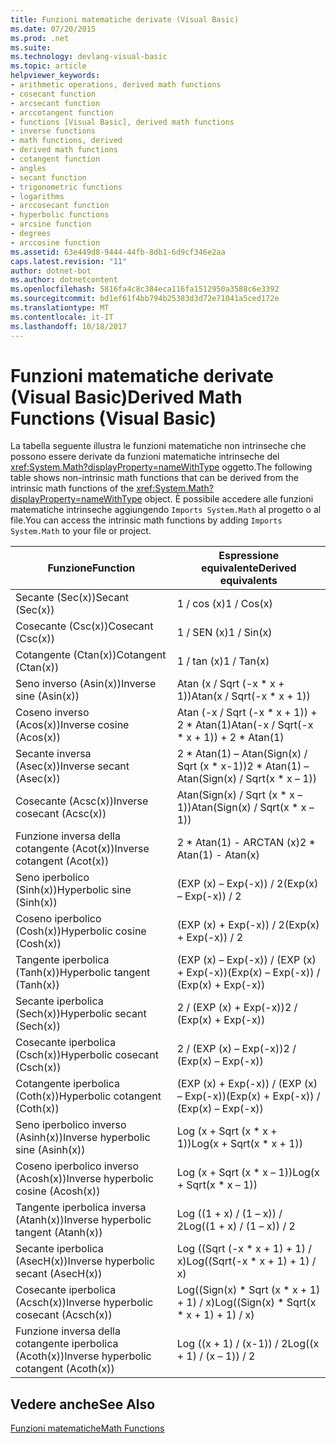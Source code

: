 ```yaml
---
title: Funzioni matematiche derivate (Visual Basic)
ms.date: 07/20/2015
ms.prod: .net
ms.suite: 
ms.technology: devlang-visual-basic
ms.topic: article
helpviewer_keywords:
- arithmetic operations, derived math functions
- cosecant function
- arcsecant function
- arccotangent function
- functions [Visual Basic], derived math functions
- inverse functions
- math functions, derived
- derived math functions
- cotangent function
- angles
- secant function
- trigonometric functions
- logarithms
- arccosecant function
- hyperbolic functions
- arcsine function
- degrees
- arccosine function
ms.assetid: 63e449d8-9444-44fb-8db1-6d9cf346e2aa
caps.latest.revision: "11"
author: dotnet-bot
ms.author: dotnetcontent
ms.openlocfilehash: 5816fa4c8c384eca116fa1512950a3588c6e3392
ms.sourcegitcommit: bd1ef61f4bb794b25383d3d72e71041a5ced172e
ms.translationtype: MT
ms.contentlocale: it-IT
ms.lasthandoff: 10/18/2017
---
```

# <a name="derived-math-functions-visual-basic"></a><span data-ttu-id="e39c3-102">Funzioni matematiche derivate (Visual Basic)</span><span class="sxs-lookup"><span data-stu-id="e39c3-102">Derived Math Functions (Visual Basic)</span></span>
<span data-ttu-id="e39c3-103">La tabella seguente illustra le funzioni matematiche non intrinseche che possono essere derivate da funzioni matematiche intrinseche del <xref:System.Math?displayProperty=nameWithType> oggetto.</span><span class="sxs-lookup"><span data-stu-id="e39c3-103">The following table shows non-intrinsic math functions that can be derived from the intrinsic math functions of the <xref:System.Math?displayProperty=nameWithType> object.</span></span> <span data-ttu-id="e39c3-104">È possibile accedere alle funzioni matematiche intrinseche aggiungendo `Imports System.Math` al progetto o al file.</span><span class="sxs-lookup"><span data-stu-id="e39c3-104">You can access the intrinsic math functions by adding `Imports System.Math` to your file or project.</span></span>  
  
|<span data-ttu-id="e39c3-105">Funzione</span><span class="sxs-lookup"><span data-stu-id="e39c3-105">Function</span></span>|<span data-ttu-id="e39c3-106">Espressione equivalente</span><span class="sxs-lookup"><span data-stu-id="e39c3-106">Derived equivalents</span></span>|  
|--------------|-------------------------|  
|<span data-ttu-id="e39c3-107">Secante (Sec(x))</span><span class="sxs-lookup"><span data-stu-id="e39c3-107">Secant (Sec(x))</span></span>|<span data-ttu-id="e39c3-108">1 / cos (x)</span><span class="sxs-lookup"><span data-stu-id="e39c3-108">1 / Cos(x)</span></span>|  
|<span data-ttu-id="e39c3-109">Cosecante (Csc(x))</span><span class="sxs-lookup"><span data-stu-id="e39c3-109">Cosecant (Csc(x))</span></span>|<span data-ttu-id="e39c3-110">1 / SEN (x)</span><span class="sxs-lookup"><span data-stu-id="e39c3-110">1 / Sin(x)</span></span>|  
|<span data-ttu-id="e39c3-111">Cotangente (Ctan(x))</span><span class="sxs-lookup"><span data-stu-id="e39c3-111">Cotangent (Ctan(x))</span></span>|<span data-ttu-id="e39c3-112">1 / tan (x)</span><span class="sxs-lookup"><span data-stu-id="e39c3-112">1 / Tan(x)</span></span>|  
|<span data-ttu-id="e39c3-113">Seno inverso (Asin(x))</span><span class="sxs-lookup"><span data-stu-id="e39c3-113">Inverse sine (Asin(x))</span></span>|<span data-ttu-id="e39c3-114">Atan (x / Sqrt (-x * x + 1))</span><span class="sxs-lookup"><span data-stu-id="e39c3-114">Atan(x / Sqrt(-x * x + 1))</span></span>|  
|<span data-ttu-id="e39c3-115">Coseno inverso (Acos(x))</span><span class="sxs-lookup"><span data-stu-id="e39c3-115">Inverse cosine (Acos(x))</span></span>|<span data-ttu-id="e39c3-116">Atan (-x / Sqrt (-x * x + 1)) + 2 \* Atan(1)</span><span class="sxs-lookup"><span data-stu-id="e39c3-116">Atan(-x / Sqrt(-x * x + 1)) + 2 \* Atan(1)</span></span>|  
|<span data-ttu-id="e39c3-117">Secante inversa (Asec(x))</span><span class="sxs-lookup"><span data-stu-id="e39c3-117">Inverse secant (Asec(x))</span></span>|<span data-ttu-id="e39c3-118">2 * Atan(1) – Atan(Sign(x) / Sqrt (x \* x-1))</span><span class="sxs-lookup"><span data-stu-id="e39c3-118">2 * Atan(1) – Atan(Sign(x) / Sqrt(x \* x – 1))</span></span>|  
|<span data-ttu-id="e39c3-119">Cosecante (Acsc(x))</span><span class="sxs-lookup"><span data-stu-id="e39c3-119">Inverse cosecant (Acsc(x))</span></span>|<span data-ttu-id="e39c3-120">Atan(Sign(x) / Sqrt (x * x – 1))</span><span class="sxs-lookup"><span data-stu-id="e39c3-120">Atan(Sign(x) / Sqrt(x * x – 1))</span></span>|  
|<span data-ttu-id="e39c3-121">Funzione inversa della cotangente (Acot(x))</span><span class="sxs-lookup"><span data-stu-id="e39c3-121">Inverse cotangent (Acot(x))</span></span>|<span data-ttu-id="e39c3-122">2 * Atan(1) - ARCTAN (x)</span><span class="sxs-lookup"><span data-stu-id="e39c3-122">2 * Atan(1) - Atan(x)</span></span>|  
|<span data-ttu-id="e39c3-123">Seno iperbolico (Sinh(x))</span><span class="sxs-lookup"><span data-stu-id="e39c3-123">Hyperbolic sine (Sinh(x))</span></span>|<span data-ttu-id="e39c3-124">(EXP (x) – Exp(-x)) / 2</span><span class="sxs-lookup"><span data-stu-id="e39c3-124">(Exp(x) – Exp(-x)) / 2</span></span>|  
|<span data-ttu-id="e39c3-125">Coseno iperbolico (Cosh(x))</span><span class="sxs-lookup"><span data-stu-id="e39c3-125">Hyperbolic cosine (Cosh(x))</span></span>|<span data-ttu-id="e39c3-126">(EXP (x) + Exp(-x)) / 2</span><span class="sxs-lookup"><span data-stu-id="e39c3-126">(Exp(x) + Exp(-x)) / 2</span></span>|  
|<span data-ttu-id="e39c3-127">Tangente iperbolica (Tanh(x))</span><span class="sxs-lookup"><span data-stu-id="e39c3-127">Hyperbolic tangent (Tanh(x))</span></span>|<span data-ttu-id="e39c3-128">(EXP (x) – Exp(-x)) / (EXP (x) + Exp(-x))</span><span class="sxs-lookup"><span data-stu-id="e39c3-128">(Exp(x) – Exp(-x)) / (Exp(x) + Exp(-x))</span></span>|  
|<span data-ttu-id="e39c3-129">Secante iperbolica (Sech(x))</span><span class="sxs-lookup"><span data-stu-id="e39c3-129">Hyperbolic secant (Sech(x))</span></span>|<span data-ttu-id="e39c3-130">2 / (EXP (x) + Exp(-x))</span><span class="sxs-lookup"><span data-stu-id="e39c3-130">2 / (Exp(x) + Exp(-x))</span></span>|  
|<span data-ttu-id="e39c3-131">Cosecante iperbolica (Csch(x))</span><span class="sxs-lookup"><span data-stu-id="e39c3-131">Hyperbolic cosecant (Csch(x))</span></span>|<span data-ttu-id="e39c3-132">2 / (EXP (x) – Exp(-x))</span><span class="sxs-lookup"><span data-stu-id="e39c3-132">2 / (Exp(x) – Exp(-x))</span></span>|  
|<span data-ttu-id="e39c3-133">Cotangente iperbolica (Coth(x))</span><span class="sxs-lookup"><span data-stu-id="e39c3-133">Hyperbolic cotangent (Coth(x))</span></span>|<span data-ttu-id="e39c3-134">(EXP (x) + Exp(-x)) / (EXP (x) – Exp(-x))</span><span class="sxs-lookup"><span data-stu-id="e39c3-134">(Exp(x) + Exp(-x)) / (Exp(x) – Exp(-x))</span></span>|  
|<span data-ttu-id="e39c3-135">Seno iperbolico inverso (Asinh(x))</span><span class="sxs-lookup"><span data-stu-id="e39c3-135">Inverse hyperbolic sine (Asinh(x))</span></span>|<span data-ttu-id="e39c3-136">Log (x + Sqrt (x * x + 1))</span><span class="sxs-lookup"><span data-stu-id="e39c3-136">Log(x + Sqrt(x * x + 1))</span></span>|  
|<span data-ttu-id="e39c3-137">Coseno iperbolico inverso (Acosh(x))</span><span class="sxs-lookup"><span data-stu-id="e39c3-137">Inverse hyperbolic cosine (Acosh(x))</span></span>|<span data-ttu-id="e39c3-138">Log (x + Sqrt (x * x – 1))</span><span class="sxs-lookup"><span data-stu-id="e39c3-138">Log(x + Sqrt(x * x – 1))</span></span>|  
|<span data-ttu-id="e39c3-139">Tangente iperbolica inversa (Atanh(x))</span><span class="sxs-lookup"><span data-stu-id="e39c3-139">Inverse hyperbolic tangent (Atanh(x))</span></span>|<span data-ttu-id="e39c3-140">Log ((1 + x) / (1 – x)) / 2</span><span class="sxs-lookup"><span data-stu-id="e39c3-140">Log((1 + x) / (1 – x)) / 2</span></span>|  
|<span data-ttu-id="e39c3-141">Secante iperbolica (AsecH(x))</span><span class="sxs-lookup"><span data-stu-id="e39c3-141">Inverse hyperbolic secant (AsecH(x))</span></span>|<span data-ttu-id="e39c3-142">Log ((Sqrt (-x * x + 1) + 1) / x)</span><span class="sxs-lookup"><span data-stu-id="e39c3-142">Log((Sqrt(-x * x + 1) + 1) / x)</span></span>|  
|<span data-ttu-id="e39c3-143">Cosecante iperbolica (Acsch(x))</span><span class="sxs-lookup"><span data-stu-id="e39c3-143">Inverse hyperbolic cosecant (Acsch(x))</span></span>|<span data-ttu-id="e39c3-144">Log((Sign(x) * Sqrt (x \* x + 1) + 1) / x)</span><span class="sxs-lookup"><span data-stu-id="e39c3-144">Log((Sign(x) * Sqrt(x \* x + 1) + 1) / x)</span></span>|  
|<span data-ttu-id="e39c3-145">Funzione inversa della cotangente iperbolica (Acoth(x))</span><span class="sxs-lookup"><span data-stu-id="e39c3-145">Inverse hyperbolic cotangent (Acoth(x))</span></span>|<span data-ttu-id="e39c3-146">Log ((x + 1) / (x-1)) / 2</span><span class="sxs-lookup"><span data-stu-id="e39c3-146">Log((x + 1) / (x – 1)) / 2</span></span>|  
  
## <a name="see-also"></a><span data-ttu-id="e39c3-147">Vedere anche</span><span class="sxs-lookup"><span data-stu-id="e39c3-147">See Also</span></span>  
 [<span data-ttu-id="e39c3-148">Funzioni matematiche</span><span class="sxs-lookup"><span data-stu-id="e39c3-148">Math Functions</span></span>](../../../visual-basic/language-reference/functions/math-functions.md)
